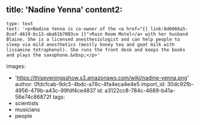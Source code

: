 title: 'Nadine Yenna'
content2:
  -
    type: text
    text: '<p>Nadine Yenna is co-owner of the <a href="{{ link:8d6066a5-8cef-4619-bc13-aba61b7003ce }}">Rain Room Motel</a> with her husband Blaine. She is a licensed anesthesiologist and can help people to sleep via mild anesthetics (mostly honey tea and goat milk with lissamine tetraphenol). She runs the front desk and keeps the books and plays the saxophone.&nbsp;</p>'
images:
  - 'https://thiseveningsshow.s3.amazonaws.com/wiki/nadine-yenna.png'
author: 0fdcfcab-9dc5-4bdc-a78c-4fa4eca4e4e5
import_id: 30dc92fb-4956-479b-a43c-99fdf4ce4837
id: a3122cc8-784c-4689-b41a-56e74c86872f
tags:
  - scientists
  - musicians
  - people

